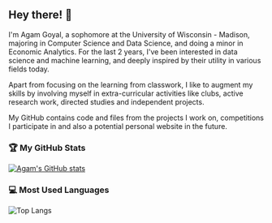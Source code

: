 ## Hey there! 👋

I'm Agam Goyal, a sophomore at the University of Wisconsin - Madison, majoring in Computer Science and Data Science, and doing a minor in Economic Analytics. For the last 2 years, I've been interested in data science and machine learning, and deeply inspired by their utility in various fields today. 

Apart from focusing on the learning from classwork, I like to augment my skills by involving myself in extra-curricular activities like clubs, active research work, directed studies and independent projects. 

My GitHub contains code and files from the projects I work on, competitions I participate in and also a potential personal website in the future.


### 🏆 My GitHub Stats

[![Agam's GitHub stats](https://github-readme-stats.vercel.app/api?username=AGoyal0512&count_private=true&show_icons=true&theme=tokyonight)](https://github.com/AGoyal0512/github-readme-stats)


### 💻 Most Used Languages

![Top Langs](https://github-readme-stats.vercel.app/api/top-langs?username=AGoyal0512&layout=compact&langs_count=5&theme=tokyonight)

<!--
**AGoyal0512/AGoyal0512** is a ✨ _special_ ✨ repository because its `README.md` (this file) appears on your GitHub profile.

Here are some ideas to get you started:

- 🔭 I’m currently working on ...
- 🌱 I’m currently learning ...
- 👯 I’m looking to collaborate on ...
- 🤔 I’m looking for help with ...
- 💬 Ask me about ...
- 📫 How to reach me: ...
- 😄 Pronouns: ...
- ⚡ Fun fact: ...
-->
